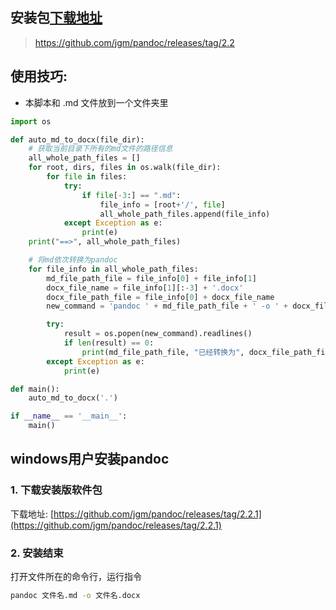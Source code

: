 ## 安装包[下载地址](https://github.com/jgm/pandoc/releases/tag/2.2)

> https://github.com/jgm/pandoc/releases/tag/2.2

## 使用技巧:

- 本脚本和 .md 文件放到一个文件夹里

```python
import os  

def auto_md_to_docx(file_dir):
    # 获取当前目录下所有的md文件的路径信息
    all_whole_path_files = []
    for root, dirs, files in os.walk(file_dir):
        for file in files:
            try:
                if file[-3:] == ".md":
                    file_info = [root+'/', file]
                    all_whole_path_files.append(file_info)
            except Exception as e:
                print(e)
    print("==>", all_whole_path_files)

    # 将md依次转换为pandoc
    for file_info in all_whole_path_files:
        md_file_path_file = file_info[0] + file_info[1]
        docx_file_name = file_info[1][:-3] + '.docx'
        docx_file_path_file = file_info[0] + docx_file_name
        new_command = 'pandoc ' + md_file_path_file + ' -o ' + docx_file_path_file

        try:
            result = os.popen(new_command).readlines()
            if len(result) == 0:
                print(md_file_path_file, "已经转换为", docx_file_path_file)
        except Exception as e:
            print(e)

def main():
    auto_md_to_docx('.')

if __name__ == '__main__':
    main()

```

## windows用户安装pandoc

### 1. 下载安装版软件包

下载地址: [https://github.com/jgm/pandoc/releases/tag/2.2.1](https://github.com/jgm/pandoc/releases/tag/2.2.1)

### 2. 安装结束

打开文件所在的命令行，运行指令

```bash
pandoc 文件名.md -o 文件名.docx
```